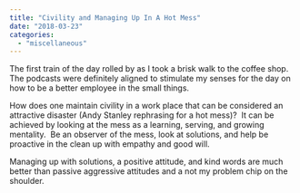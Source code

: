 ```yaml
---
title: "Civility and Managing Up In A Hot Mess"
date: "2018-03-23"
categories: 
  - "miscellaneous"
---
```


The first train of the day rolled by as I took a brisk walk to the coffee shop.  The podcasts were definitely aligned to stimulate my senses for the day on how to be a better employee in the small things.<!--more-->

How does one maintain civility in a work place that can be considered an attractive disaster (Andy Stanley rephrasing for a hot mess)?  It can be achieved by looking at the mess as a learning, serving, and growing mentality.  Be an observer of the mess, look at solutions, and help be proactive in the clean up with empathy and good will.

Managing up with solutions, a positive attitude, and kind words are much better than passive aggressive attitudes and a not my problem chip on the shoulder.
